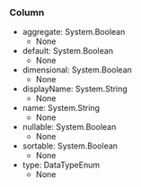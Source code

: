### Column
- aggregate: System.Boolean
  - None
- default: System.Boolean
  - None
- dimensional: System.Boolean
  - None
- displayName: System.String
  - None
- name: System.String
  - None
- nullable: System.Boolean
  - None
- sortable: System.Boolean
  - None
- type: DataTypeEnum
  - None
